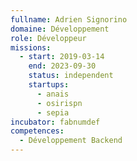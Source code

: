 ```yaml
---
fullname: Adrien Signorino
domaine: Développement
role: Développeur
missions:
  - start: 2019-03-14
    end: 2023-09-30
    status: independent
    startups:
      - anais
      - osirispn
      - sepia
incubator: fabnumdef
competences:
  - Développement Backend
---
```

